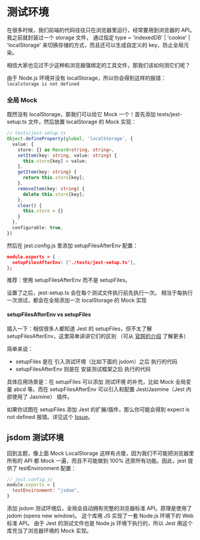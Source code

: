 # 测试环境

在很多时候，我们前端的代码往往只在浏览器里运行，经常要用到浏览器的 API。我之前就封装过一个 storage 文件， 通过指定 type = 'indexedDB' | 'cookie' | 'localStorage' 来切换存储的方式，而且还可以生成自定义的 key，防止全局污染。

相信大家也见过不少这种和浏览器强绑定的工具文件，那我们该如何测它们呢？

由于 Node.js 环境并没有 localStorage，所以你会得到这样的报错：  `localstorage is not defined`

### 全局 Mock

既然没有 localStorage，那我们可以给它 Mock 一个！首先添加 tests/jest-setup.ts 文件，然后放置 localStorage 的 Mock 实现：

```ts 
// tests/jest-setup.ts
Object.defineProperty(global, 'localStorage', {
  value: {
    store: {} as Record<string, string>,
    setItem(key: string, value: string) {
      this.store[key] = value;
    },
    getItem(key: string) {
      return this.store[key];
    },
    removeItem(key: string) {
      delete this.store[key];
    },
    clear() {
      this.store = {}
    }
  },
  configurable: true,
})

```
然后在 jest.config.js 里添加 setupFilesAfterEnv 配置：

```json 
module.exports = {
  setupFilesAfterEnv: ['./tests/jest-setup.ts'],
};
```
推荐：使用 setupFilesAfterEnv 而不是 setupFiles。

设置了之后，jest-setup.ts 会在每个测试文件执行前先执行一次。 相当于每执行一次测试，都会在全局添加一次 localStorage 的 Mock 实现

#### setupFilesAfterEnv vs setupFiles

插入一下：相信很多人都知道 Jest 的 setupFiles，但不太了解 setupFilesAfterEnv，这里简单讲讲它们的区别 （可从 [官网的介绍](https://jestjs.io/docs/configuration#setupfiles-array) 了解更多）

简单来说：

- setupFiles 是在 引入测试环境（比如下面的 jsdom）之后 执行的代码
- setupFilesAfterEnv 则是在 安装测试框架之后 执行的代码

具体应用场景是：在 setupFiles 可以添加 测试环境 的补充，比如 Mock 全局变量 abcd 等。而在 setupFilesAfterEnv 可以引入和配置 Jest/Jasmine（Jest 内部使用了 Jasmine） 插件。

如果你试图在 setupFiles 添加 Jest 的扩展/插件，那么你可能会得到 expect is not defined 报错。详见这个 [Issue](https://github.com/testing-library/jest-dom/issues/122#issuecomment-650520461)。

## jsdom 测试环境

回到主题，像上面 Mock LocalStorage 这样有点傻，因为我们不可能把浏览器里所有的 API 都 Mock 一遍，而且不可能做到 100% 还原所有功能。因此，jest 提供了 testEnvironment 配置：

```js 
// jest.config.js
module.exports = {
  testEnvironment: "jsdom",
}
```

添加 jsdom 测试环境后，全局会自动拥有完整的浏览器标准 API。原理是使用了 jsdom (opens new window)。 这个库用 JS 实现了一套 Node.js 环境下的 Web 标准 API。 由于 Jest 的测试文件也是 Node.js 环境下执行的，所以 Jest 用这个库充当了浏览器环境的 Mock 实现。

